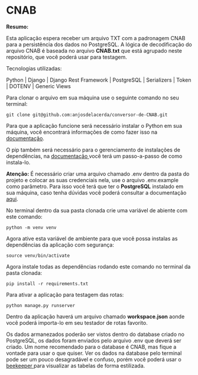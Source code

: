 # CNAB

**Resumo:**

Esta aplicação espera receber um arquivo TXT com a padronagem CNAB para a persistência dos dados no PostgreSQL. A lógica de decodificação do arquivo CNAB é baseada no arquivo **CNAB.txt** que está agrupado neste repositório, que você poderá usar para testagem.


Tecnologias utilizadas:

Python | Django | Django Rest Framework | PostgreSQL | Serializers | Token | DOTENV | Generic Views

Para clonar o arquivo em sua máquina use o seguinte comando no seu terminal:

````
git clone git@github.com:anjosdelacerda/conversor-de-CNAB.git
````

Para que a aplicação funcione será necessário instalar o Python em sua máquina, você encontrará informações de como fazer isso na <a href="https://docs.python.org/3/tutorial/">documentação</a>. 

O pip também será necessário para o gerenciamento de instalações de dependências, na <a href="https://pip.pypa.io/en/stable/getting-started/"> documentação </a> você terá um passo-a-passo de como instala-lo. 

**Atenção:** É necessário criar uma arquivo chamado .env dentro da pasta do projeto e colocar as suas credenciais nela, use o arquivo .env.example como
parâmetro. Para isso você terá que ter o **PostgreSQL** instalado em sua máquina, caso tenha dúvidas você poderá consultar a documentação <a href="https://www.postgresql.org/docs/current/tutorial-start.html">aqui</a>.

No terminal dentro da sua pasta clonada crie uma variável de abiente com este comando:

````
python -m venv venv
````

Agora ative esta variável de ambiente para que você possa instalas as dependências da aplicação com segurança:

````
source venv/bin/activate
````

Agora instale todas as dependências rodando este comando no terminal da pasta clonada:

````
pip install -r requirements.txt
````

Para ativar a aplicação para testagem das rotas:

````
python manage.py runserver
````

Dentro da aplicação haverá um arquivo chamado **workspace.json** aonde vocẽ poderá importa-lo em seu testador de rotas favorito.

Os dados armanezados poderão ser vistos dentro do database criado no PostgreSQL, os dados foram enviados pelo arquivo .env que deverá ser criado. Um nome recomendado para o database é CNAB, mas fique a vontade para usar o que quiser. Ver os dados na database pelo terminal pode ser um pouco desagradável e confuso, porém você poderá usar o <a href="https://www.beekeeperstudio.io/get"> beekeeper </a> para visualizar as tabelas de forma estilizada.
